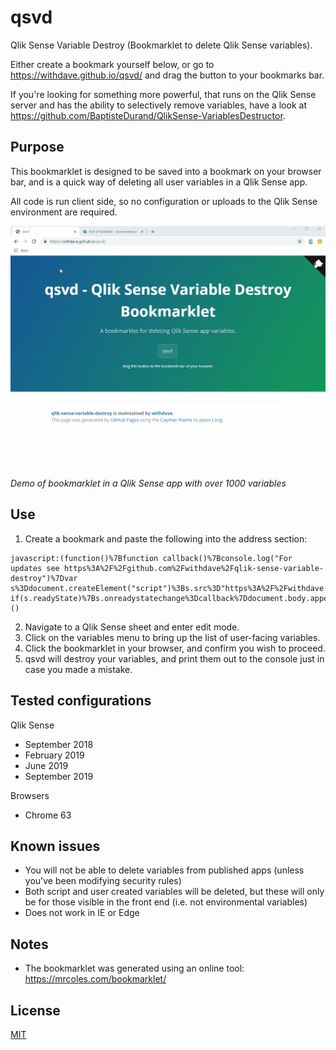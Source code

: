 # qsvd
Qlik Sense Variable Destroy (Bookmarklet to delete Qlik Sense variables).

Either create a bookmark yourself below, or go to https://withdave.github.io/qsvd/ and drag the button to your bookmarks bar.

If you're looking for something more powerful, that runs on the Qlik Sense server and has the ability to selectively remove variables, have a look at https://github.com/BaptisteDurand/QlikSense-VariablesDestructor.


## Purpose
This bookmarklet is designed to be saved into a bookmark on your browser bar, and is a quick way of deleting all user variables in a Qlik Sense app.

All code is run client side, so no configuration or uploads to the Qlik Sense environment are required.

![GIF Demonstrating use of bookmarklet](qsvd_demo.gif)*Demo of bookmarklet in a Qlik Sense app with over 1000 variables*



## Use
1. Create a bookmark and paste the following into the address section:
```
javascript:(function()%7Bfunction callback()%7Bconsole.log("For updates see https%3A%2F%2Fgithub.com%2Fwithdave%2Fqlik-sense-variable-destroy")%7Dvar s%3Ddocument.createElement("script")%3Bs.src%3D"https%3A%2F%2Fwithdave.github.io%2Fqsvd%2Fqsvd.min.js"%3Bif(s.addEventListener)%7Bs.addEventListener("load"%2Ccallback%2Cfalse)%7Delse if(s.readyState)%7Bs.onreadystatechange%3Dcallback%7Ddocument.body.appendChild(s)%3B%7D)()
```

2. Navigate to a Qlik Sense sheet and enter edit mode.
3. Click on the variables menu to bring up the list of user-facing variables. 
4. Click the bookmarklet in your browser, and confirm you wish to proceed.
5. qsvd will destroy your variables, and print them out to the console just in case you made a mistake.


## Tested configurations
Qlik Sense
* September 2018
* February 2019
* June 2019
* September 2019

Browsers
* Chrome 63


## Known issues
* You will not be able to delete variables from published apps (unless you've been modifying security rules)
* Both script and user created variables will be deleted, but these will only be for those visible in the front end (i.e. not environmental variables)
* Does not work in IE or Edge

## Notes
* The bookmarklet was generated using an online tool: https://mrcoles.com/bookmarklet/

## License
[MIT](https://choosealicense.com/licenses/mit/)
